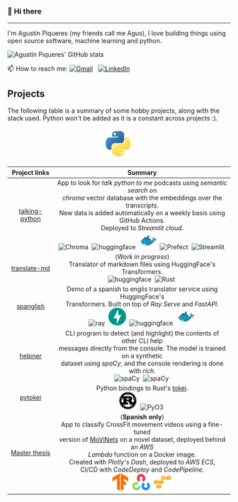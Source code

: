 ### 👋 Hi there

---

<!--
**plaguss/plaguss** is a ✨ _special_ ✨ repository because its `README.md` (this file) appears on your GitHub profile.

Here are some ideas to get you started:

- 🔭 I’m currently working on ...
- 🌱 I’m currently learning ...
- 👯 I’m looking to collaborate on ...
- 🤔 I’m looking for help with ...
- 💬 Ask me about ...
- 📫 How to reach me: ...
- 😄 Pronouns: ...
- ⚡ Fun fact: ...

- 👀 I'm interested in data engineering, data science, machine learning, software engineering...

- 👯 I’m looking to collaborate on all things ![](https://img.shields.io/badge/Python-14354C?style=for-the-badge&style=flat&logo=python)

- 🌱 I’m currently learning ![](https://img.shields.io/badge/Rust-000000?style=for-the-badge&style=flat&logo=rust&logoColor=white)

-->

I'm Agustín Piqueres (my friends call me Agus), I love building things using open source software, machine learning and python.

![Agustín Piqueres' GitHub stats](https://github-readme-stats.vercel.app/api?username=plaguss&count_private=true&show_icons=true&theme=tokyonight)

 📫 How to reach me:
<a href="mailto:agustin.piqueres@gmail.com"><img alt="Gmail" src="https://img.shields.io/badge/Gmail-D14836?style=flat&logo=gmail&logoColor=white" /></a> &nbsp;
<a href="https://www.linkedin.com/in/agust%C3%ADn-piqueres-lajar%C3%ADn-6a661810a/?locale=en_US"><img alt="LinkedIn" src="https://img.shields.io/badge/linkedin%20-%230077B5.svg?&style=flat&logo=linkedin&logoColor=white"/></a> &nbsp;


## Projects

The following table is a summary of some hobby projects, along with the stack used.
Python won't be added as it is a constant across projects :).


<div align="center">

<img src="https://raw.githubusercontent.com/devicons/devicon/1119b9f84c0290e0f0b38982099a2bd027a48bf1/icons/python/python-original.svg" title="Python" alt="Javascript" width="70" height="70">&nbsp;


| Project links   |      Summary      |
|:----------:|:-------------:|
| [talking-python](https://github.com/plaguss/talking-python) | App to look for *talk python to me* podcasts using *semantic search* on <br/> *chroma* vector database with the embeddings over the transcripts. <br/> New data is added automatically on a weekly basis using GitHub Actions. <br/> Deployed to *Streamlit cloud*. <br/> <img src="https://www.trychroma.com/chroma-logo.png" title="Chroma" alt="Chroma" width="40" height="35"/>&nbsp; <img src="https://huggingface.co/front/assets/huggingface_logo-noborder.svg" title="huggingface" alt="huggingface" width="40" height="40"/>&nbsp; <img src="https://raw.githubusercontent.com/devicons/devicon/1119b9f84c0290e0f0b38982099a2bd027a48bf1/icons/docker/docker-original.svg"  title="Docker" alt="Docker" width="40" height="40"/>&nbsp; <img src="https://d33wubrfki0l68.cloudfront.net/ed3492ea646ab7411b56ba0bf80b445f2187e38f/d266f/assets/img/full_logo_dark.2d098da5.svg" title="Prefect" alt="Prefect" width="90" height="40"/>&nbsp; <img src="https://user-images.githubusercontent.com/7164864/217935870-c0bc60a3-6fc0-4047-b011-7b4c59488c91.png" title="Streamlit" alt="Streamlit" width="40" height="25"/>&nbsp; |
| [translate-md](https://github.com/plaguss/translate-md) |    (*Work in progress*) <br/> Translator of markdown files using HuggingFace's Transformers.   <br/>   <img src="https://huggingface.co/front/assets/huggingface_logo-noborder.svg" title="huggingface" alt="huggingface" width="40" height="40"/>&nbsp; <img src="https://markdown-it-py.readthedocs.io/en/latest/_static/markdown-it-py.svg" title="Rust" alt="Rust" width="40" height="40"/>&nbsp; |
| [spanglish](https://github.com/plaguss/spanglish) |    Demo of a spanish to englis translator service using HuggingFace's <br/> Transformers. Built on top of *Ray Serve* and *FastAPI*.   <br/>  <img src="https://avatars.githubusercontent.com/u/22125274?s=48&v=4" title="ray" alt="ray" width="40" height="40"/>&nbsp; <img src="https://raw.githubusercontent.com/devicons/devicon/1119b9f84c0290e0f0b38982099a2bd027a48bf1/icons/fastapi/fastapi-plain.svg" title="Rust" alt="Rust" width="40" height="40"/>&nbsp; <img src="https://huggingface.co/front/assets/huggingface_logo-noborder.svg" title="huggingface" alt="huggingface" width="40" height="40"/>&nbsp; <img src="https://raw.githubusercontent.com/devicons/devicon/1119b9f84c0290e0f0b38982099a2bd027a48bf1/icons/docker/docker-original.svg"  title="Docker" alt="Docker" width="40" height="40"/>&nbsp; |
| [helpner](https://github.com/plaguss/helpner) |    CLI program to detect (and highlight) the contents of other CLI help <br/> messages directly from the console. The model is trained on a synthetic <br/> dataset using *spaCy*, and the console rendering is done with *rich*.  <br/>   <img src="https://duckduckgo.com/i/81015968.png" title="spaCy" alt="spaCy" width="50" height="20"/>&nbsp; <img src="https://avatars.githubusercontent.com/u/93378883?s=48&v=4" title="spaCy" alt="spaCy" width="40" height="40"/>&nbsp; |
| [pytokei](https://github.com/plaguss/pytokei) | Python bindings to Rust's [tokei](https://github.com/XAMPPRocky/tokei).   <br/>  <img src="https://raw.githubusercontent.com/devicons/devicon/1119b9f84c0290e0f0b38982099a2bd027a48bf1/icons/rust/rust-plain.svg" title="Rust" alt="Rust" width="40" height="40"/>&nbsp; <img src="https://avatars.githubusercontent.com/u/28156855?s=200&v=4" title="PyO3" alt="PyO3" width="40" height="40"/>&nbsp; |
| [Master thesis](https://github.com/plaguss/tfm-misc/blob/main/slides/slides.md) | (**Spanish only**)    <br/> App to classify CrossFit movement videos using a fine-tuned  <br/> version of [MoViNets](https://github.com/tensorflow/models/blob/master/official/projects/movinet/README.md) on a novel dataset, deployed behind an *AWS* <br/> *Lambda*  function on a Docker image. <br/> Created with *Plotly's Dash*, deployed to *AWS ECS*, <br/> CI/CD with *CodeDeploy* and *CodePipeline*.  <br/>  <img src="https://raw.githubusercontent.com/devicons/devicon/1119b9f84c0290e0f0b38982099a2bd027a48bf1/icons/tensorflow/tensorflow-original.svg" title="tensorflow" alt="tensorflow" width="40" height="40"/>&nbsp; <img src="https://raw.githubusercontent.com/devicons/devicon/1119b9f84c0290e0f0b38982099a2bd027a48bf1/icons/opencv/opencv-original.svg" title="opencv" alt="opencv" width="40" height="40"/>&nbsp; <img src="https://raw.githubusercontent.com/devicons/devicon/1119b9f84c0290e0f0b38982099a2bd027a48bf1/icons/amazonwebservices/amazonwebservices-original.svg" title="aws" alt="aws" width="40" height="40"/>&nbsp; |


</div>


<!-- ---

### Lines of code 

[![Updated once a week at 01:04](https://github.com/plaguss/plaguss/actions/workflows/fig.yml/badge.svg)](https://github.com/plaguss/plaguss/actions/workflows/fig.yml)

The following figure show the lines of code obtained with [pytokei](https://github.com/plaguss/pytokei). It is obtained from the public repos, without taking into account forks.

<p><img src="./pytokei_fig.svg"/></p> -->
